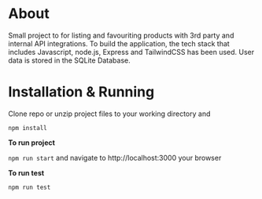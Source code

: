 # About
Small project to for listing and favouriting products with 3rd party and internal API integrations. To build the application, the tech stack that includes Javascript, node.js, Express and TailwindCSS has been used. User data is stored in the SQLite Database.

# Installation & Running

Clone repo or unzip project files to your working directory and

`npm install`

**To run project**

`npm run start` and navigate to http://localhost:3000 your browser

**To run test**

`npm run test`
